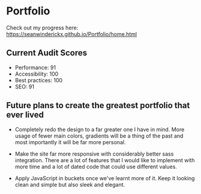 # Portfolio

Check out my progress here: https://seanwinderickx.github.io/Portfolio/home.html

## Current Audit Scores

* Performance: 91
* Accessibility: 100
* Best practices: 100
* SEO: 91


## Future plans to create the greatest portfolio that ever lived

* Completely redo the design to a far greater one I have in mind. More usage of fewer main colors, gradients will be a thing of the past and most importantly it will be far more personal.

* Make the site far more responsive with considerably better sass integration. There are a lot of features that I would like to implement with more time and a lot of dated code that could use different values.

* Apply JavaScript in buckets once we've learnt more of it. Keep it looking clean and simple but also sleek and elegant.